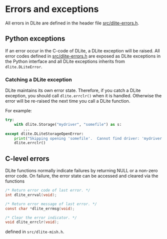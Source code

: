Errors and exceptions
=====================
All errors in DLite are defined in the header file [src/dlite-errors.h].


Python exceptions
-----------------
If an error occur in the C-code of DLite, a DLite exception will be raised.
All error codes defined in [src/dlite-errors.h] are exposed as DLite exceptions in the Python interface and all DLite exceptions inherits from `dlite.DLiteError`.


### Catching a DLite exception
DLite maintains its own error state.  Therefore, if you catch a DLite exception, you should call `dlite.errclr()` when it is handled.  Otherwise the error will be re-raised the next time you call a DLite function.

For example:

```python
try:
    with dlite.Storage("mydriver", "somefile") as s:
        ...
except dlite.DLiteStorageOpenError:
    print("Skipping opening 'somefile'.  Cannot find driver: 'mydriver'")
    dlite.errclr()
```


C-level errors
--------------
DLite functions normally indicate failures by returning NULL or a non-zero error code.
On failure, the error state can be accessed and cleared via the functions

```c
/* Return error code of last error. */
int dlite_errval(void);

/* Return error message of last error. */
const char *dlite_errmsg(void);

/* Clear the error indicator. */
void dlite_errclr(void);
```

defined in `src/dlite-mish.h`.



[src/dlite-errors.h]: https://github.com/SINTEF/dlite/blob/master/src/dlite-errors.h
